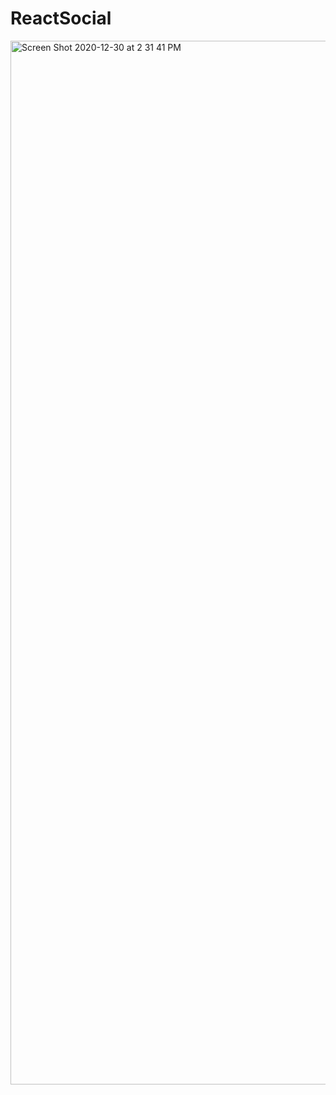 # ReactSocial
<img width="1670" alt="Screen Shot 2020-12-30 at 2 31 41 PM" src="https://user-images.githubusercontent.com/63755457/103384781-83bd8c80-4aac-11eb-94be-bdc5df322a95.png">
